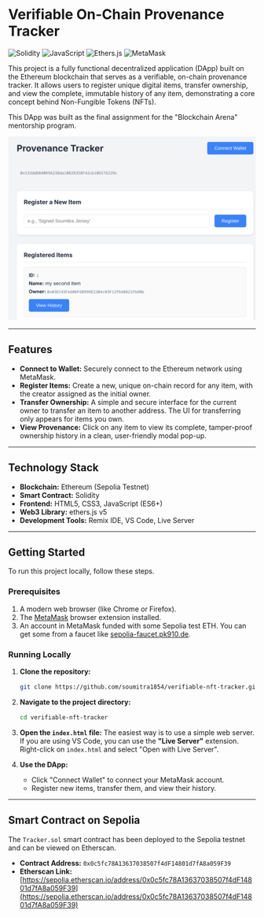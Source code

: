 # Verifiable On-Chain Provenance Tracker

![Solidity](https://img.shields.io/badge/Solidity-%23363636.svg?style=for-the-badge&logo=solidity&logoColor=white)
![JavaScript](https://img.shields.io/badge/javascript-%23323330.svg?style=for-the-badge&logo=javascript&logoColor=%23F7DF1E)
![Ethers.js](https://img.shields.io/badge/ethers.js-293345?style=for-the-badge&logo=ethereum&logoColor=white)
![MetaMask](https://img.shields.io/badge/MetaMask-F6851B?style=for-the-badge&logo=metamask&logoColor=white)

This project is a fully functional decentralized application (DApp) built on the Ethereum blockchain that serves as a verifiable, on-chain provenance tracker. It allows users to register unique digital items, transfer ownership, and view the complete, immutable history of any item, demonstrating a core concept behind Non-Fungible Tokens (NFTs).

This DApp was built as the final assignment for the "Blockchain Arena" mentorship program.

<img src="./dapp-screenshot.png" alt="DApp Screenshot" width="600"/>

---

## Features

-   **Connect to Wallet:** Securely connect to the Ethereum network using MetaMask.
-   **Register Items:** Create a new, unique on-chain record for any item, with the creator assigned as the initial owner.
-   **Transfer Ownership:** A simple and secure interface for the current owner to transfer an item to another address. The UI for transferring only appears for items you own.
-   **View Provenance:** Click on any item to view its complete, tamper-proof ownership history in a clean, user-friendly modal pop-up.

---

## Technology Stack

-   **Blockchain:** Ethereum (Sepolia Testnet)
-   **Smart Contract:** Solidity
-   **Frontend:** HTML5, CSS3, JavaScript (ES6+)
-   **Web3 Library:** ethers.js v5
-   **Development Tools:** Remix IDE, VS Code, Live Server

---

## Getting Started

To run this project locally, follow these steps.

### Prerequisites

1.  A modern web browser (like Chrome or Firefox).
2.  The [MetaMask](https://metamask.io/download/) browser extension installed.
3.  An account in MetaMask funded with some Sepolia test ETH. You can get some from a faucet like [sepolia-faucet.pk910.de](https://sepolia-faucet.pk910.de/).

### Running Locally

1.  **Clone the repository:**
    ```bash
    git clone https://github.com/soumitra1854/verifiable-nft-tracker.git
    ```

2.  **Navigate to the project directory:**
    ```bash
    cd verifiable-nft-tracker
    ```

3.  **Open the `index.html` file:**
    The easiest way is to use a simple web server. If you are using VS Code, you can use the **"Live Server"** extension. Right-click on `index.html` and select "Open with Live Server".

4.  **Use the DApp:**
    -   Click "Connect Wallet" to connect your MetaMask account.
    -   Register new items, transfer them, and view their history.

---

## Smart Contract on Sepolia

The `Tracker.sol` smart contract has been deployed to the Sepolia testnet and can be viewed on Etherscan.

-   **Contract Address:** `0x0c5fc78A13637038507f4dF14801d7fA8a059F39`
-   **Etherscan Link:** [https://sepolia.etherscan.io/address/0x0c5fc78A13637038507f4dF14801d7fA8a059F39](https://sepolia.etherscan.io/address/0x0c5fc78A13637038507f4dF14801d7fA8a059F39)
